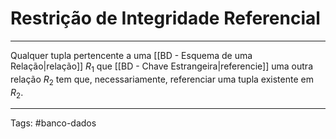 
# Restrição de Integridade Referencial

---

Qualquer tupla pertencente a uma [[BD - Esquema de uma Relação|relação]] $R_1$ que [[BD - Chave Estrangeira|referencie]] uma outra relação $R_2$ tem que, necessariamente, referenciar uma tupla existente em $R_2$.

---

Tags: #banco-dados

